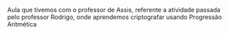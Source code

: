 Aula que tivemos com o professor de Assis, referente a atividade passada pelo professor Rodrigo, onde aprendemos criptografar usando Progressão Aritmética

